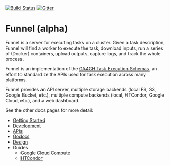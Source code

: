 [![Build Status](https://travis-ci.org/ohsu-comp-bio/funnel.svg?branch=master)](https://travis-ci.org/ohsu-comp-bio/funnel)
[![Gitter](https://badges.gitter.im/ohsu-comp-bio/funnel.svg)](https://gitter.im/ohsu-comp-bio/funnel?utm_source=badge&utm_medium=badge&utm_campaign=pr-badge)

Funnel (alpha)
======

Funnel is a server for executing tasks on a cluster. Given a task description, Funnel will find a worker to execute the task, download inputs, run a series of (Docker) containers, upload outputs, capture logs, and track the whole process.

Funnel is an implementation of the [GA4GH Task Execution Schemas](https://github.com/ga4gh/task-execution-schemas), an effort to standardize the APIs used for task execution across many platforms.

Funnel provides an API server, multiple storage backends (local FS, S3, Google Bucket, etc.), multiple compute backends (local, HTCondor, Google Cloud, etc.), and a web dashboard.

See the other docs pages for more detail:

- [Getting Started](./docs/getting-started.md)
- [Development](./docs/development.md)
- [APIs](./docs/apis.md)
- [Godocs](https://godoc.org/github.com/ohsu-comp-bio/funnel)
- [Design](./docs/design.md)
- Guides
  - [Google Cloud Compute](./docs/guides/google-cloud-compute.md)
  - [HTCondor](./docs/guides/htcondor.md)
